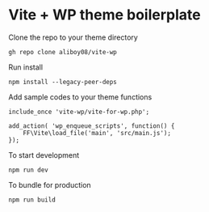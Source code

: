 <h1>Vite + WP theme boilerplate</h1>

Clone the repo to your theme directory
```
gh repo clone aliboy08/vite-wp
```

Run install
```
npm install --legacy-peer-deps
```


Add sample codes to your theme functions
```
include_once 'vite-wp/vite-for-wp.php';

add_action( 'wp_enqueue_scripts', function() {
    FF\Vite\load_file('main', 'src/main.js');
});
```

To start development
```
npm run dev
```


To bundle for production
```
npm run build
```
